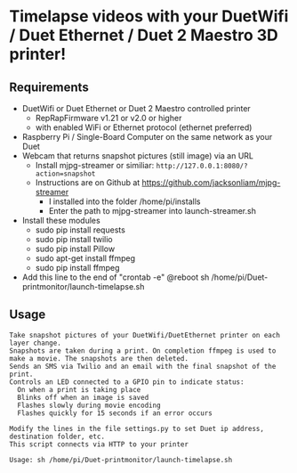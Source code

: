 # Timelapse videos with your DuetWifi / Duet Ethernet / Duet 2 Maestro 3D printer!

## Requirements

  * DuetWifi or Duet Ethernet or Duet 2 Maestro controlled printer
    - RepRapFirmware v1.21 or v2.0 or higher
    - with enabled WiFi or Ethernet protocol (ethernet preferred)
  * Raspberry Pi / Single-Board Computer on the same network as your Duet
  * Webcam that returns snapshot pictures (still image) via an URL
    - Install mjpg-streamer or similiar: `http://127.0.0.1:8080/?action=snapshot`
    - Instructions are on Github at https://github.com/jacksonliam/mjpg-streamer
      - I installed into the folder /home/pi/installs
      - Enter the path to mjpg-streamer into launch-streamer.sh
  * Install these modules
      - sudo pip install requests
      - sudo pip install twilio
      - sudo pip install Pillow
      - sudo apt-get install ffmpeg
      - sudo pip install ffmpeg
  * Add this line to the end of "crontab -e"
      @reboot sh /home/pi/Duet-printmonitor/launch-timelapse.sh

## Usage
```
Take snapshot pictures of your DuetWifi/DuetEthernet printer on each layer change.
Snapshots are taken during a print. On completion ffmpeg is used to make a movie. The snapshots are then deleted.
Sends an SMS via Twilio and an email with the final snapshot of the print.
Controls an LED connected to a GPIO pin to indicate status:
  On when a print is taking place
  Blinks off when an image is saved
  Flashes slowly during movie encoding
  Flashes quickly for 15 seconds if an error occurs

Modify the lines in the file settings.py to set Duet ip address, destination folder, etc.
This script connects via HTTP to your printer

Usage: sh /home/pi/Duet-printmonitor/launch-timelapse.sh
